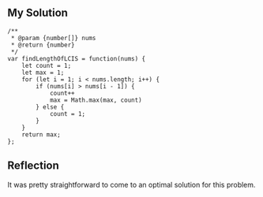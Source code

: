 ## My Solution

```
/**
 * @param {number[]} nums
 * @return {number}
 */
var findLengthOfLCIS = function(nums) {
    let count = 1;
    let max = 1;
    for (let i = 1; i < nums.length; i++) {
        if (nums[i] > nums[i - 1]) {
            count++
            max = Math.max(max, count)
        } else {
            count = 1;
        }
    }
    return max;
};
```

## Reflection

It was pretty straightforward to come to an optimal solution for this problem.
